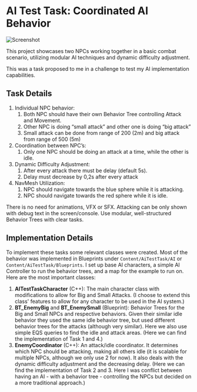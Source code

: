 # AI Test Task: Coordinated AI Behavior

![Screenshot](https://github.com/RicardoEPRodrigues/AITestTask/raw/refs/heads/main/Media/Screenshot01.png)

This project showcases two NPCs working together in a basic combat scenario, utilizing modular AI techniques and dynamic difficulty adjustment.

This was a task proposed to me in a challenge to test my AI implementation capabilities.

## Task Details

1. Individual NPC behavior:
   1. Both NPC should have their own Behavior Tree controlling Attack and Movement.
   2. Other NPC is doing “small attack” and other one is doing “big attack”
   3. Small attack can be done from range of 200 (2m) and big attack from range of 500 (5m)
2. Coordination between NPC’s:
   1. Only one NPC should be doing an attack at a time, while the other is idle.
3. Dynamic Difficulty Adjustment:
   1. After every attack there must be delay (default 5s).
   2. Delay must decrease by 0,2s after every attack
4. NavMesh Utilization:
   1. NPC should navigate towards the blue sphere while it is attacking.
   2. NPC should navigate towards the red sphere while it is idle.

There is no need for animations, VFX or SFX. Attacking can be only shown with debug text in the screen/console. Use modular, well-structured Behavior Trees with clear tasks.

## Implementation Details

To implement these tasks some relevant classes were created. Most of the behavior was implemented in Blueprints under `Content/AiTestTask/AI` or `Content/AiTestTask/Blueprints`. I set up base AI characters, a simple AI Controller to run the behavior trees, and a map for the example to run on. Here are the most important classes:

1. **AITestTaskCharacter** (C++): The main character class with modifications to allow for Big and Small Attacks. (I choose to extend this class' features to allow for any character to be used in the AI system.)
2. **BT_EnemyBig** and **BT_EnemySmall** (Blueprint): Behavior Trees for the Big and Small NPCs and respective behaviors. Given their similar idle behavior they used the same idle behavior tree, but used different behavior trees for the attacks (although very similar). Here we also use simple EQS queries to find the idle and attack areas. (Here we can find the implementation of Task 1 and 4.)
3. **EnemyCoordinator** (C++): An attack/idle coordinator. It determines which NPC should be attacking, making all others idle (it is scalable for multiple NPCs, although we only use 2 for now). It also deals with the dynamic difficulty adjustment and the decreasing delay. (Here we can find the implementation of Task 2 and 3. Here I was conflict between having an AI - with a behavior tree - controlling the NPCs but decided on a more traditional approach.)